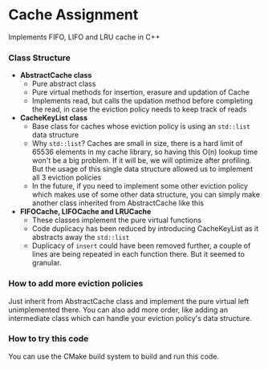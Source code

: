 # Cache Assignment
Implements FIFO, LIFO and LRU cache in C++
### Class Structure
- **AbstractCache class**
    - Pure abstract class
    - Pure virtual methods for insertion, erasure and updation of Cache
    - Implements read, but calls the updation method before completing the read, in case the eviction policy needs to keep track of reads
- **CacheKeyList class**
    - Base class for caches whose eviction policy is using an `std::list` data structure
    - Why `std::list`? Caches are small in size, there is a hard limit of 65536 elements in my cache library, so having this O(n) lookup time won't be a big problem. If it will be, we will optimize after profiling. But the usage of this single data structure allowed us to implement all 3 eviction policies
    - In the future, if you need to implement some other eviction policy which makes use of some other data structure, you can simply make another class inherited from AbstractCache like this
- **FIFOCache, LIFOCache and LRUCache**
    - These classes implement the pure virtual functions
    - Code duplicacy has been reduced by introducing CacheKeyList as it abstracts away the `std::list`
    - Duplicacy of `insert` could have been removed further, a couple of lines are being repeated in each function there. But it seemed to granular.
### How to add more eviction policies
Just inherit from AbstractCache class and implement the pure virtual left unimplemented there. You can also add more order, like adding an intermediate class which can handle your eviction policy's data structure. 
### How to try this code
You can use the CMake build system to build and run this code.